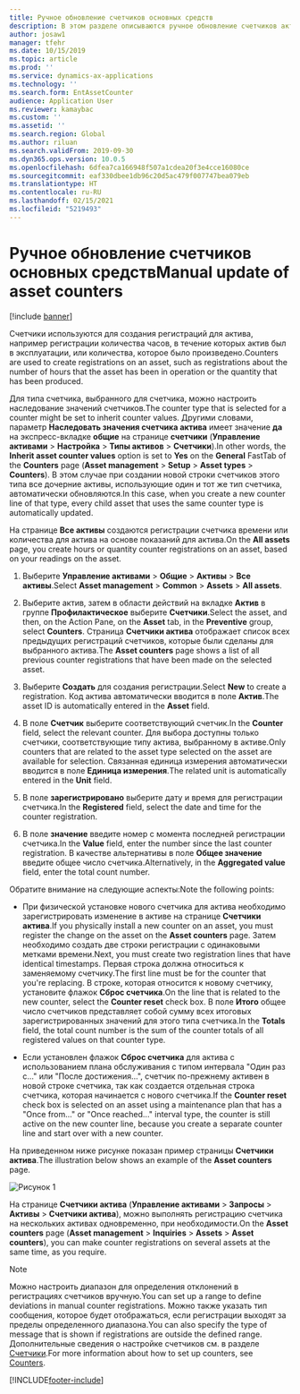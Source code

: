 ```yaml
---
title: Ручное обновление счетчиков основных средств
description: В этом разделе описываются ручное обновление счетчиков активов в модуле "Управление активами".
author: josaw1
manager: tfehr
ms.date: 10/15/2019
ms.topic: article
ms.prod: ''
ms.service: dynamics-ax-applications
ms.technology: ''
ms.search.form: EntAssetCounter
audience: Application User
ms.reviewer: kamaybac
ms.custom: ''
ms.assetid: ''
ms.search.region: Global
ms.author: riluan
ms.search.validFrom: 2019-09-30
ms.dyn365.ops.version: 10.0.5
ms.openlocfilehash: 6dfea7ca166948f507a1cdea20f3e4cce16080ce
ms.sourcegitcommit: eaf330dbee1db96c20d5ac479f007747bea079eb
ms.translationtype: HT
ms.contentlocale: ru-RU
ms.lasthandoff: 02/15/2021
ms.locfileid: "5219493"
---
```

# <a name="manual-update-of-asset-counters"></a><span data-ttu-id="a4431-103">Ручное обновление счетчиков основных средств</span><span class="sxs-lookup"><span data-stu-id="a4431-103">Manual update of asset counters</span></span>

[!include [banner](../../includes/banner.md)]



<span data-ttu-id="a4431-104">Счетчики используются для создания регистраций для актива, например регистрации количества часов, в течение которых актив был в эксплуатации, или количества, которое было произведено.</span><span class="sxs-lookup"><span data-stu-id="a4431-104">Counters are used to create registrations on an asset, such as registrations about the number of hours that the asset has been in operation or the quantity that has been produced.</span></span>

<span data-ttu-id="a4431-105">Для типа счетчика, выбранного для счетчика, можно настроить наследование значений счетчиков.</span><span class="sxs-lookup"><span data-stu-id="a4431-105">The counter type that is selected for a counter might be set to inherit counter values.</span></span> <span data-ttu-id="a4431-106">Другими словами, параметр **Наследовать значения счетчика актива** имеет значение **да** на экспресс-вкладке **общие** на странице **счетчики** (**Управление активами** > **Настройка** > **Типы активов** > **Счетчики**).</span><span class="sxs-lookup"><span data-stu-id="a4431-106">In other words, the **Inherit asset counter values** option is set to **Yes** on the **General** FastTab of the **Counters** page (**Asset management** > **Setup** > **Asset types** > **Counters**).</span></span> <span data-ttu-id="a4431-107">В этом случае при создании новой строки счетчиков этого типа все дочерние активы, использующие один и тот же тип счетчика, автоматически обновляются.</span><span class="sxs-lookup"><span data-stu-id="a4431-107">In this case, when you create a new counter line of that type, every child asset that uses the same counter type is automatically updated.</span></span>

<span data-ttu-id="a4431-108">На странице **Все активы** создаются регистрации счетчика времени или количества для актива на основе показаний для актива.</span><span class="sxs-lookup"><span data-stu-id="a4431-108">On the **All assets** page, you create hours or quantity counter registrations on an asset, based on your readings on the asset.</span></span>

1. <span data-ttu-id="a4431-109">Выберите **Управление активами** > **Общие** > **Активы** > **Все активы**.</span><span class="sxs-lookup"><span data-stu-id="a4431-109">Select **Asset management** > **Common** > **Assets** > **All assets**.</span></span>

2. <span data-ttu-id="a4431-110">Выберите актив, затем в области действий на вкладке **Актив** в группе **Профилактическое** выберите **Счетчики**.</span><span class="sxs-lookup"><span data-stu-id="a4431-110">Select the asset, and then, on the Action Pane, on the **Asset** tab, in the **Preventive** group, select **Counters**.</span></span> <span data-ttu-id="a4431-111">Страница **Счетчики актива** отображает список всех предыдущих регистраций счетчиков, которые были сделаны для выбранного актива.</span><span class="sxs-lookup"><span data-stu-id="a4431-111">The **Asset counters** page shows a list of all previous counter registrations that have been made on the selected asset.</span></span>

3. <span data-ttu-id="a4431-112">Выберите **Создать** для создания регистрации.</span><span class="sxs-lookup"><span data-stu-id="a4431-112">Select **New** to create a registration.</span></span> <span data-ttu-id="a4431-113">Код актива автоматически вводится в поле **Актив**.</span><span class="sxs-lookup"><span data-stu-id="a4431-113">The asset ID is automatically entered in the **Asset** field.</span></span>

4. <span data-ttu-id="a4431-114">В поле **Счетчик** выберите соответствующий счетчик.</span><span class="sxs-lookup"><span data-stu-id="a4431-114">In the **Counter** field, select the relevant counter.</span></span> <span data-ttu-id="a4431-115">Для выбора доступны только счетчики, соответствующие типу актива, выбранному в активе.</span><span class="sxs-lookup"><span data-stu-id="a4431-115">Only counters that are related to the asset type selected on the asset are available for selection.</span></span> <span data-ttu-id="a4431-116">Связанная единица измерения автоматически вводится в поле **Единица измерения**.</span><span class="sxs-lookup"><span data-stu-id="a4431-116">The related unit is automatically entered in the **Unit** field.</span></span>

5. <span data-ttu-id="a4431-117">В поле **зарегистрировано** выберите дату и время для регистрации счетчика.</span><span class="sxs-lookup"><span data-stu-id="a4431-117">In the **Registered** field, select the date and time for the counter registration.</span></span>

6. <span data-ttu-id="a4431-118">В поле **значение** введите номер с момента последней регистрации счетчика.</span><span class="sxs-lookup"><span data-stu-id="a4431-118">In the **Value** field, enter the number since the last counter registration.</span></span> <span data-ttu-id="a4431-119">В качестве альтернативы в поле **Общее значение** введите общее число счетчика.</span><span class="sxs-lookup"><span data-stu-id="a4431-119">Alternatively, in the **Aggregated value** field, enter the total count number.</span></span>

<span data-ttu-id="a4431-120">Обратите внимание на следующие аспекты:</span><span class="sxs-lookup"><span data-stu-id="a4431-120">Note the following points:</span></span>

- <span data-ttu-id="a4431-121">При физической установке нового счетчика для актива необходимо зарегистрировать изменение в активе на странице **Счетчики актива**.</span><span class="sxs-lookup"><span data-stu-id="a4431-121">If you physically install a new counter on an asset, you must register the change on the asset on the **Asset counters** page.</span></span> <span data-ttu-id="a4431-122">Затем необходимо создать две строки регистрации с одинаковыми метками времени.</span><span class="sxs-lookup"><span data-stu-id="a4431-122">Next, you must create two registration lines that have identical timestamps.</span></span> <span data-ttu-id="a4431-123">Первая строка должна относиться к заменяемому счетчику.</span><span class="sxs-lookup"><span data-stu-id="a4431-123">The first line must be for the counter that you're replacing.</span></span> <span data-ttu-id="a4431-124">В строке, которая относится к новому счетчику, установите флажок **Сброс счетчика**.</span><span class="sxs-lookup"><span data-stu-id="a4431-124">On the line that is related to the new counter, select the **Counter reset** check box.</span></span> <span data-ttu-id="a4431-125">В поле **Итого** общее число счетчиков представляет собой сумму всех итоговых зарегистрированных значений для этого типа счетчика.</span><span class="sxs-lookup"><span data-stu-id="a4431-125">In the **Totals** field, the total count number is the sum of the counter totals of all registered values on that counter type.</span></span>

- <span data-ttu-id="a4431-126">Если установлен флажок **Сброс счетчика** для актива с использованием плана обслуживания с типом интервала "Один раз с..." или "После достижения...", счетчик по-прежнему активен в новой строке счетчика, так как создается отдельная строка счетчика, которая начинается с нового счетчика.</span><span class="sxs-lookup"><span data-stu-id="a4431-126">If the **Counter reset** check box is selected on an asset using a maintenance plan that has a "Once from..." or "Once reached..." interval type, the counter is still active on the new counter line, because you create a separate counter line and start over with a new counter.</span></span>

<span data-ttu-id="a4431-127">На приведенном ниже рисунке показан пример страницы **Счетчики актива**.</span><span class="sxs-lookup"><span data-stu-id="a4431-127">The illustration below shows an example of the **Asset counters** page.</span></span>

![Рисунок 1](media/11-work-orders.png)

<span data-ttu-id="a4431-129">На странице **Счетчики актива** (**Управление активами** > **Запросы** > **Активы** > **Счетчики актива**), можно выполнять регистрацию счетчика на нескольких активах одновременно, при необходимости.</span><span class="sxs-lookup"><span data-stu-id="a4431-129">On the **Asset counters** page (**Asset management** > **Inquiries** > **Assets** > **Asset counters**), you can make counter registrations on several assets at the same time, as you require.</span></span>

>[!NOTE]
><span data-ttu-id="a4431-130">Можно настроить диапазон для определения отклонений в регистрациях счетчиков вручную.</span><span class="sxs-lookup"><span data-stu-id="a4431-130">You can set up a range to define deviations in manual counter registrations.</span></span> <span data-ttu-id="a4431-131">Можно также указать тип сообщения, которое будет отображаться, если регистрации выходят за пределы определенного диапазона.</span><span class="sxs-lookup"><span data-stu-id="a4431-131">You can also specify the type of message that is shown if registrations are outside the defined range.</span></span> <span data-ttu-id="a4431-132">Дополнительные сведения о настройке счетчиков см. в разделе [Счетчики](../setup-for-objects/counters.md).</span><span class="sxs-lookup"><span data-stu-id="a4431-132">For more information about how to set up counters, see [Counters](../setup-for-objects/counters.md).</span></span>



[!INCLUDE[footer-include](../../../includes/footer-banner.md)]